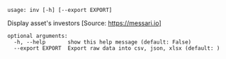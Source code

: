 `usage: inv [-h] [--export EXPORT]`

Display asset's investors [Source: https://messari.io]

```
optional arguments:
  -h, --help       show this help message (default: False)
  --export EXPORT  Export raw data into csv, json, xlsx (default: )
```
